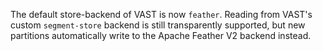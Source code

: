 The default store-backend of VAST is now `feather`. Reading from VAST's custom
`segment-store` backend is still transparently supported, but new partitions
automatically write to the Apache Feather V2 backend instead.
